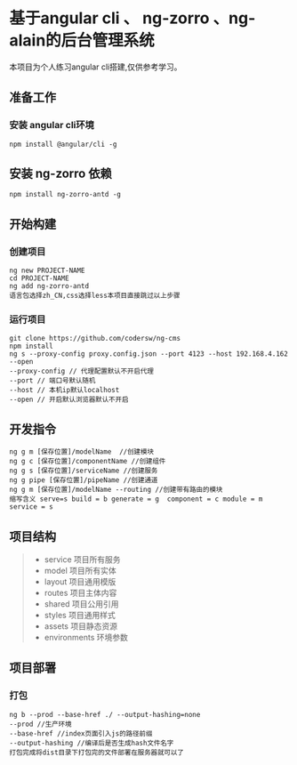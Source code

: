 # 基于angular cli 、 ng-zorro 、ng-alain的后台管理系统

本项目为个人练习angular cli搭建,仅供参考学习。
## 准备工作
### 安装 angular cli环境
  `
  npm install @angular/cli -g
  `
## 安装 ng-zorro 依赖
  `
  npm install ng-zorro-antd -g
  `
## 开始构建
### 创建项目
  `
  ng new PROJECT-NAME
  `  
  `
  cd PROJECT-NAME
  `  
  `
  ng add ng-zorro-antd
  `  
  `
  语言包选择zh_CN,css选择less本项目直接跳过以上步骤
  `
### 运行项目  
  `
    git clone https://github.com/codersw/ng-cms
  `  
  `
    npm install
  `  
  `
   ng s --proxy-config proxy.config.json --port 4123 --host 192.168.4.162 --open
  `  
  `
  --proxy-config // 代理配置默认不开启代理
  `  
  `
  --port // 端口号默认随机
  `  
  `
  --host // 本机ip默认localhost
  `  
  `
  --open // 开启默认浏览器默认不开启
  `  
## 开发指令

  `
  ng g m [保存位置]/modelName  //创建模块  
  `  
  `
  ng g c [保存位置]/componentName //创建组件  
  `  
  `
  ng g s [保存位置]/serviceName //创建服务
  `  
  `
  ng g pipe [保存位置]/pipeName //创建通道
  `  
  `
  ng g m [保存位置]/modelName --routing //创建带有路由的模块
  `  
  `
   缩写含义 serve=s build = b generate = g  component = c module = m  service = s  
  `
## 项目结构

> * service  项目所有服务
> * model    项目所有实体
> * layout   项目通用模版
> * routes   项目主体内容
> * shared   项目公用引用
> * styles   项目通用样式
> * assets   项目静态资源
> * environments 环境参数

## 项目部署
### 打包
`
ng b --prod --base-href ./ --output-hashing=none  
`  
`
--prod //生产环境
`  
`
--base-href //index页面引入js的路径前缀
`  
`
--output-hashing //编译后是否生成hash文件名字
`  
`
打包完成将dist目录下打包完的文件部署在服务器就可以了
`

